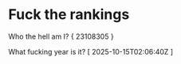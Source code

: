 # Fuck the rankings

Who the hell am I?
{ 23108305 }

What fucking year is it?
[ 2025-10-15T02:06:40Z ]
